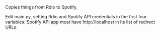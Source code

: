 Copies things from Rdio to Spotify.

Edit main.py, setting Rdio and Spotify API credentials in the first four variables.
Spotify API app must have http://localhost in its list of redirect URLs.